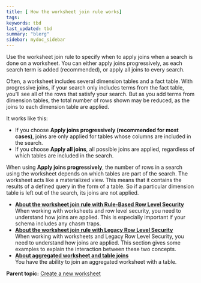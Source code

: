 ```yaml
---
title: [ How the worksheet join rule works]
tags: 
keywords: tbd
last_updated: tbd
summary: "blerg"
sidebar: mydoc_sidebar
---
```

Use the worksheet join rule to specify when to apply joins when a search is done on a worksheet. You can either apply joins progressively, as each search term is added (recommended), or apply all joins to every search.

Often, a worksheet includes several dimension tables and a fact table. With progressive joins, if your search only includes terms from the fact table, you'll see all of the rows that satisfy your search. But as you add terms from dimension tables, the total number of rows shown may be reduced, as the joins to each dimension table are applied.

It works like this:

-   If you choose **Apply joins progressively (recommended for most cases)**, joins are only applied for tables whose columns are included in the search.
-   If you choose **Apply all joins**, all possible joins are applied, regardless of which tables are included in the search.

When using **Apply joins progressively**, the number of rows in a search using the worksheet depends on which tables are part of the search. The worksheet acts like a materialized view. This means that it contains the results of a defined query in the form of a table. So if a particular dimension table is left out of the search, its joins are not applied.

-   **[About the worksheet join rule with Rule-Based Row Level Security](../../admin/worksheets/joins_and_RLS_rule_based.html)**  
When working with worksheets and row level security, you need to understand how joins are applied. This is especially important if your schema includes any chasm traps.
-   **[About the worksheet join rule with Legacy Row Level Security](../../admin/worksheets/joins_and_row_level_security.html)**  
When working with worksheets and Legacy Row Level Security, you need to understand how joins are applied. This section gives some examples to explain the interaction between these two concepts.
-   **[About aggregated worksheet and table joins](../../admin/poc_features/about_aggregated_ws_and_table_joins.html)**  
You have the ability to join an aggregated worksheet with a table.

**Parent topic:** [Create a new worksheet](../../admin/worksheets/worksheet_create.html)
